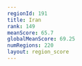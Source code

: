 ```yaml
---
regionId: 191
title: Iran
rank: 149
meanScore: 65.7
globalMeanScore: 69.25
numRegions: 220
layout: region_score
---
```

